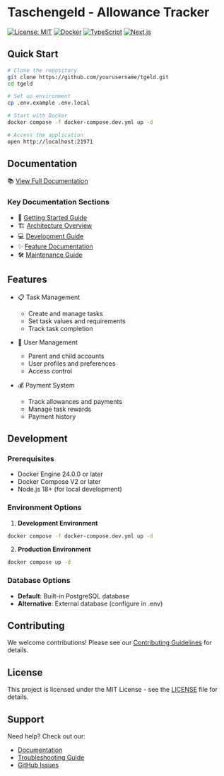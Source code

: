 # Taschengeld - Allowance Tracker

[![License: MIT](https://img.shields.io/badge/License-MIT-yellow.svg)](https://opensource.org/licenses/MIT)
[![Docker](https://img.shields.io/badge/docker-%230db7ed.svg?style=flat&logo=docker&logoColor=white)](https://www.docker.com/)
[![TypeScript](https://img.shields.io/badge/typescript-%23007ACC.svg?style=flat&logo=typescript&logoColor=white)](https://www.typescriptlang.org/)
[![Next.js](https://img.shields.io/badge/Next.js-black?style=flat&logo=next.js&logoColor=white)](https://nextjs.org/)

## Quick Start

```bash
# Clone the repository
git clone https://github.com/yourusername/tgeld.git
cd tgeld

# Set up environment
cp .env.example .env.local

# Start with Docker
docker compose -f docker-compose.dev.yml up -d

# Access the application
open http://localhost:21971
```

## Documentation

📚 [View Full Documentation](docs/README.md)

### Key Documentation Sections
- 🚀 [Getting Started Guide](docs/1-getting-started/quick-start.md)
- 🏗️ [Architecture Overview](docs/2-architecture/overview.md)
- 💻 [Development Guide](docs/3-development/setup.md)
- ✨ [Feature Documentation](docs/4-features/task-management.md)
- 🛠️ [Maintenance Guide](docs/5-maintenance/backup-restore.md)

## Features

- 📋 Task Management
  - Create and manage tasks
  - Set task values and requirements
  - Track task completion

- 👥 User Management
  - Parent and child accounts
  - User profiles and preferences
  - Access control

- 💰 Payment System
  - Track allowances and payments
  - Manage task rewards
  - Payment history

## Development

### Prerequisites
- Docker Engine 24.0.0 or later
- Docker Compose V2 or later
- Node.js 18+ (for local development)

### Environment Options

1. **Development Environment**
```bash
docker compose -f docker-compose.dev.yml up -d
```

2. **Production Environment**
```bash
docker compose up -d
```

### Database Options

- **Default**: Built-in PostgreSQL database
- **Alternative**: External database (configure in .env)

## Contributing

We welcome contributions! Please see our [Contributing Guidelines](docs/3-development/contributing.md) for details.

## License

This project is licensed under the MIT License - see the [LICENSE](LICENSE) file for details.

## Support

Need help? Check out our:
- [Documentation](docs/README.md)
- [Troubleshooting Guide](docs/5-maintenance/troubleshooting.md)
- [GitHub Issues](https://github.com/yourusername/tgeld/issues)